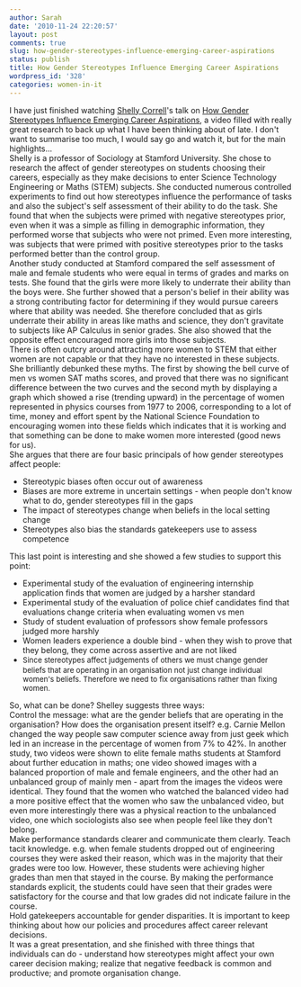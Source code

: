 ```yaml
---
author: Sarah
date: '2010-11-24 22:20:57'
layout: post
comments: true
slug: how-gender-stereotypes-influence-emerging-career-aspirations
status: publish
title: How Gender Stereotypes Influence Emerging Career Aspirations
wordpress_id: '328'
categories: women-in-it
---
```


<div>I have just finished watching <a href="http://www.stanford.edu/dept/soc/people/shelleycorrell/shelleycorrell.html" target="_blank">Shelly Correll</a>'s talk on <a href="http://www.youtube.com/watch?v=jwviTwO8M8Q" target="_blank">How Gender Stereotypes Influence Emerging Career Aspirations</a>, a video filled with really great research to back up what I have been thinking about of late. I don't want to summarise too much, I would say go and watch it, but for the main highlights...</div>

<div>Shelly is a professor of Sociology at Stamford University. She chose to research the affect of gender stereotypes on students choosing their careers, especially as they make decisions to enter Science Technology Engineering or Maths (STEM) subjects. She conducted numerous controlled experiments to find out how stereotypes influence the performance of tasks and also the subject's self assessment of their ability to do the task. She found that when the subjects were primed with negative stereotypes prior, even when it was a simple as filling in demographic information, they performed worse that subjects who were not primed. Even more interesting, was subjects that were primed with positive stereotypes prior to the tasks performed better than the control group.</div>

<div>Another study conducted at Stamford compared the self assessment of male and female students who were equal in terms of grades and marks on tests. She found that the girls were more likely to underrate their ability than the boys were. She further showed that a person's belief in their ability was a strong contributing factor for determining if they would pursue careers where that ability was needed. She therefore concluded that as girls underrate their ability in areas like maths and science, they don't gravitate to subjects like AP Calculus in senior grades. She also showed that the opposite effect encouraged more girls into those subjects.</div>

<div>There is often outcry around attracting more women to STEM that either women are not capable or that they have no interested in these subjects. She brilliantly debunked these myths. The first by showing the bell curve of men vs women SAT maths scores, and proved that there was no significant difference between the two curves and the second myth by displaying a graph which showed a rise (trending upward) in the percentage of women represented in physics courses from 1977 to 2006, corresponding to a lot of time, money and effort spent by the National Science Foundation to encouraging women into these fields which indicates that it is working and that something can be done to make women more interested (good news for us).</div>

<div>She argues that there are four basic principals of how gender stereotypes affect people:

<ul>
	<li>Stereotypic biases often occur out of awareness</li>
	<li>Biases are more extreme in uncertain settings - when people don't know what to do, gender stereotypes fill in the gaps</li>
	<li>The impact of stereotypes change when beliefs in the local setting change</li>
	<li>Stereotypes also bias the standards gatekeepers use to assess competence</li>
</ul>
</div>
<div>This last point is interesting and she showed a few studies to support this point:
<ul>
	<li>Experimental study of the evaluation of engineering internship application finds that women are judged by a harsher standard</li>
	<li>Experimental study of the evaluation of police chief candidates find that evaluations change criteria when evaluating women vs men</li>
	<li>Study of student evaluation of professors show female professors judged more harshly</li>
	<li>Women leaders experience a double bind - when they wish to prove that they belong, they come across assertive and are not liked</li>
	<li><span style="font-size: 13px; line-height: 19px;">Since stereotypes affect judgements of others we must change gender beliefs that are operating in an organisation not just change individual women's beliefs. Therefore we need to fix organisations rather than fixing women.</li>
</ul>
</div>
<div>So, what can be done? Shelley suggests three ways:</div>
<div>Control the message: what are the gender beliefs that are operating in the organisation? How does the organisation present itself? e.g. Carnie Mellon changed the way people saw computer science away from just geek which led in an increase in the percentage of women from 7% to 42%. In another study, two videos were shown to elite female maths students at Stamford about further education in maths; one video showed images with a balanced proportion of male and female engineers, and the other had an unbalanced group of mainly men - apart from the images the videos were identical. They found that the women who watched the balanced video had a more positive effect that the women who saw the unbalanced video, but even more interestingly there was a physical reaction to the unbalanced video, one which sociologists also see when people feel like they don't belong.</div>
<div>Make performance standards clearer and communicate them clearly. Teach tacit knowledge. e.g. when female students dropped out of engineering courses they were asked their reason, which was in the majority that their grades were too low. However, these students were achieving higher grades than men that stayed in the course. By making the performance standards explicit, the students could have seen that their grades were satisfactory for the course and that low grades did not indicate failure in the course.</div>
<div>Hold gatekeepers accountable for gender disparities. It is important to keep thinking about how our policies and procedures affect career relevant decisions.</div>
<div>It was a great presentation, and she finished with three things that individuals can do - understand how stereotypes might affect your own career decision making; realize that negative feedback is common and productive; and promote organisation change.</div>

<div>
<object width="480" height="385"><param name="movie" value="http://www.youtube.com/v/jwviTwO8M8Q?fs=1&amp;hl=en_US"></param><param name="allowFullScreen" value="true"></param><param name="allowscriptaccess" value="always"></param><embed src="http://www.youtube.com/v/jwviTwO8M8Q?fs=1&amp;hl=en_US" type="application/x-shockwave-flash" allowscriptaccess="always" allowfullscreen="true" width="480" height="385"></embed></object>
</div>